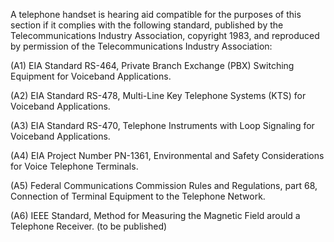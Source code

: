 A telephone handset is hearing aid compatible for the purposes of this section if it complies with the following standard, published by the Telecommunications Industry Association, copyright 1983, and reproduced by permission of the Telecommunications Industry Association:

(A1) EIA Standard RS-464, Private Branch Exchange (PBX) Switching Equipment for Voiceband Applications.

(A2) EIA Standard RS-478, Multi-Line Key Telephone Systems (KTS) for Voiceband Applications.
              

(A3) EIA Standard RS-470, Telephone Instruments with Loop Signaling for Voiceband Applications.

(A4) EIA Project Number PN-1361, Environmental and Safety Considerations for Voice Telephone Terminals.

(A5) Federal Communications Commission Rules and Regulations, part 68, Connection of Terminal Equipment to the Telephone Network.

(A6) IEEE Standard, Method for Measuring the Magnetic Field arould a Telephone Receiver. (to be published)


